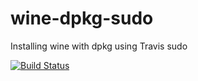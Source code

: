 # wine-dpkg-sudo
Installing wine with dpkg using Travis sudo

[![Build Status](https://travis-ci.org/travis-util/wine-dpkg-sudo.svg?branch=master)](https://travis-ci.org/travis-util/wine-dpkg-sudo)

